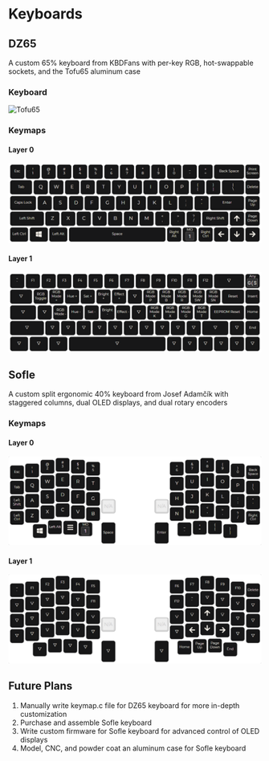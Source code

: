 # Keyboards

## DZ65

A custom 65% keyboard from KBDFans with per-key RGB, hot-swappable sockets, and the Tofu65 aluminum case

### Keyboard

![Tofu65](https://github.com/Edward-Boguslavsky/Keyboards/blob/main/DZ65/tofu65.jpg?raw=true)

### Keymaps

#### Layer 0

![Layer 0](https://github.com/Edward-Boguslavsky/Keyboards/blob/main/DZ65/layer_0.png?raw=true)

#### Layer 1

![Layer 1](https://github.com/Edward-Boguslavsky/Keyboards/blob/main/DZ65/layer_1.png?raw=true)

## Sofle

A custom split ergonomic 40% keyboard from Josef Adamčík with staggered columns, dual OLED displays, and dual rotary encoders

### Keymaps

#### Layer 0

![Layer 0](https://github.com/Edward-Boguslavsky/Keyboards/blob/main/Sofle/layer_0.png?raw=true)

#### Layer 1

![Layer 1](https://github.com/Edward-Boguslavsky/Keyboards/blob/main/Sofle/layer_1.png?raw=true)

## Future Plans

1. Manually write keymap.c file for DZ65 keyboard for more in-depth customization
2. Purchase and assemble Sofle keyboard
3. Write custom firmware for Sofle keyboard for advanced control of OLED displays
4. Model, CNC, and powder coat an aluminum case for Sofle keyboard